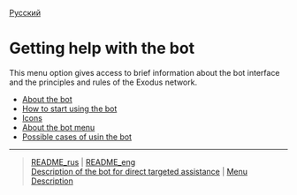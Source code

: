 [Русский](../../documents/actions/faq.md)

# Getting help with the bot

This menu option gives access to brief information about the bot interface and the principles and rules of the Exodus network.

- [About the bot](../faq/about_bot.md)
- [How to start using the bot](../faq/how_start.md)
- [Icons](../faq/conventions.md)
- [About the bot menu](../faq/menu.md)
- [Possible cases of usin the bot](../faq/cases.md)

---
> [README_rus](../../README.md)  |  [README_eng](../../README_eng.md)     
> [Description of the bot for direct targeted assistance](../../documents_eng/index.md)   | [Menu Description](../faq/menu.md)
